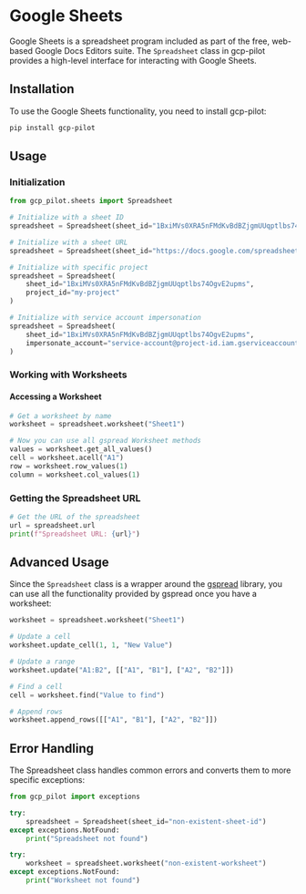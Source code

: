 # Google Sheets

Google Sheets is a spreadsheet program included as part of the free, web-based Google Docs Editors suite. The `Spreadsheet` class in gcp-pilot provides a high-level interface for interacting with Google Sheets.

## Installation

To use the Google Sheets functionality, you need to install gcp-pilot:

```bash
pip install gcp-pilot
```

## Usage

### Initialization

```python
from gcp_pilot.sheets import Spreadsheet

# Initialize with a sheet ID
spreadsheet = Spreadsheet(sheet_id="1BxiMVs0XRA5nFMdKvBdBZjgmUUqptlbs74OgvE2upms")

# Initialize with a sheet URL
spreadsheet = Spreadsheet(sheet_id="https://docs.google.com/spreadsheets/d/1BxiMVs0XRA5nFMdKvBdBZjgmUUqptlbs74OgvE2upms/edit")

# Initialize with specific project
spreadsheet = Spreadsheet(
    sheet_id="1BxiMVs0XRA5nFMdKvBdBZjgmUUqptlbs74OgvE2upms",
    project_id="my-project"
)

# Initialize with service account impersonation
spreadsheet = Spreadsheet(
    sheet_id="1BxiMVs0XRA5nFMdKvBdBZjgmUUqptlbs74OgvE2upms",
    impersonate_account="service-account@project-id.iam.gserviceaccount.com"
)
```

### Working with Worksheets

#### Accessing a Worksheet

```python
# Get a worksheet by name
worksheet = spreadsheet.worksheet("Sheet1")

# Now you can use all gspread Worksheet methods
values = worksheet.get_all_values()
cell = worksheet.acell("A1")
row = worksheet.row_values(1)
column = worksheet.col_values(1)
```

### Getting the Spreadsheet URL

```python
# Get the URL of the spreadsheet
url = spreadsheet.url
print(f"Spreadsheet URL: {url}")
```

## Advanced Usage

Since the `Spreadsheet` class is a wrapper around the [gspread](https://gspread.readthedocs.io/) library, you can use all the functionality provided by gspread once you have a worksheet:

```python
worksheet = spreadsheet.worksheet("Sheet1")

# Update a cell
worksheet.update_cell(1, 1, "New Value")

# Update a range
worksheet.update("A1:B2", [["A1", "B1"], ["A2", "B2"]])

# Find a cell
cell = worksheet.find("Value to find")

# Append rows
worksheet.append_rows([["A1", "B1"], ["A2", "B2"]])
```

## Error Handling

The Spreadsheet class handles common errors and converts them to more specific exceptions:

```python
from gcp_pilot import exceptions

try:
    spreadsheet = Spreadsheet(sheet_id="non-existent-sheet-id")
except exceptions.NotFound:
    print("Spreadsheet not found")

try:
    worksheet = spreadsheet.worksheet("non-existent-worksheet")
except exceptions.NotFound:
    print("Worksheet not found")
```